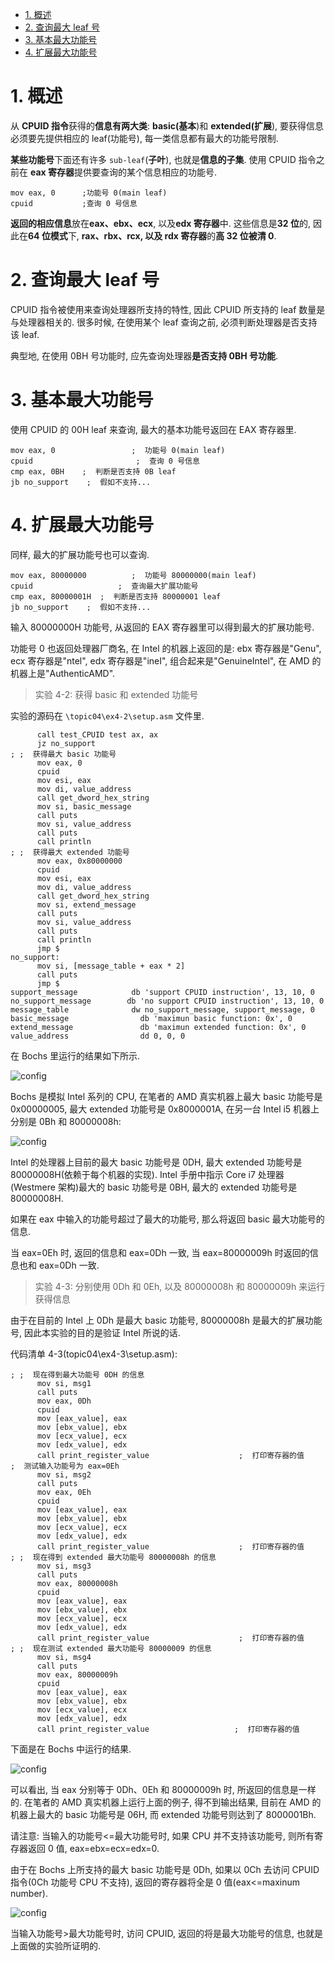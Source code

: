 
<!-- @import "[TOC]" {cmd="toc" depthFrom=1 depthTo=6 orderedList=false} -->

<!-- code_chunk_output -->

- [1. 概述](#1-概述)
- [2. 查询最大 leaf 号](#2-查询最大-leaf-号)
- [3. 基本最大功能号](#3-基本最大功能号)
- [4. 扩展最大功能号](#4-扩展最大功能号)

<!-- /code_chunk_output -->

# 1. 概述

从 **CPUID 指令**获得的**信息有两大类**: **basic(基本**)和 **extended(扩展**), 要获得信息必须要先提供相应的 leaf(功能号), 每一类信息都有最大的功能号限制.

**某些功能号**下面还有许多 `sub-leaf`(**子叶**), 也就是**信息的子集**. 使用 CPUID 指令之前在 **eax 寄存器**提供要查询的某个信息相应的功能号.

```assembly
mov eax, 0      ;功能号 0(main leaf)
cpuid           ;查询 0 号信息
```

**返回的相应信息**放在**eax、ebx、ecx**, 以及**edx 寄存器**中. 这些信息是**32 位**的, 因此在**64 位模式**下, **rax、rbx、rcx, 以及 rdx 寄存器**的**高 32 位被清 0**.

# 2. 查询最大 leaf 号

CPUID 指令被使用来查询处理器所支持的特性, 因此 CPUID 所支持的 leaf 数量是与处理器相关的. 很多时候, 在使用某个 leaf 查询之前, 必须判断处理器是否支持该 leaf.

典型地, 在使用 0BH 号功能时, 应先查询处理器**是否支持 0BH 号功能**.

# 3. 基本最大功能号

使用 CPUID 的 00H leaf 来查询, 最大的基本功能号返回在 EAX 寄存器里.

```assembly
mov eax, 0                 ;  功能号 0(main leaf)
cpuid                       ;  查询 0 号信息
cmp eax, 0BH    ;  判断是否支持 0B leaf
jb no_support    ;  假如不支持...
```

# 4. 扩展最大功能号

同样, 最大的扩展功能号也可以查询.

```assembly
mov eax, 80000000          ;  功能号 80000000(main leaf)
cpuid                   ;  查询最大扩展功能号
cmp eax, 80000001H  ;  判断是否支持 80000001 leaf
jb no_support    ;  假如不支持...
```

输入 80000000H 功能号, 从返回的 EAX 寄存器里可以得到最大的扩展功能号.

功能号 0 也返回处理器厂商名, 在 Intel 的机器上返回的是: ebx 寄存器是"Genu", ecx 寄存器是"ntel", edx 寄存器是"ineI", 组合起来是"GenuineIntel", 在 AMD 的机器上是"AuthenticAMD".

>实验 4-2: 获得 basic 和 extended 功能号

实验的源码在 `\topic04\ex4-2\setup.asm` 文件里.

```assembly
      call test_CPUID test ax, ax
      jz no_support
; ;  获得最大 basic 功能号
      mov eax, 0
      cpuid
      mov esi, eax
      mov di, value_address
      call get_dword_hex_string
      mov si, basic_message
      call puts
      mov si, value_address
      call puts
      call println
; ;  获得最大 extended 功能号
      mov eax, 0x80000000
      cpuid
      mov esi, eax
      mov di, value_address
      call get_dword_hex_string
      mov si, extend_message
      call puts
      mov si, value_address
      call puts
      call println
      jmp $
no_support:
      mov si, [message_table + eax * 2]
      call puts
      jmp $
support_message            db 'support CPUID instruction', 13, 10, 0
no_support_message        db 'no support CPUID instruction', 13, 10, 0
message_table              dw no_support_message, support_message, 0
basic_message                db 'maximun basic function: 0x', 0
extend_message               db 'maximun extended function: 0x', 0
value_address                dd 0, 0, 0
```

在 Bochs 里运行的结果如下所示.

![config](./images/2.png)

Bochs 是模拟 Intel 系列的 CPU, 在笔者的 AMD 真实机器上最大 basic 功能号是 0x00000005, 最大 extended 功能号是 0x8000001A, 在另一台 Intel i5 机器上分别是 0Bh 和 80000008h:

![config](./images/3.png)

Intel 的处理器上目前的最大 basic 功能号是 0DH, 最大 extended 功能号是 80000008H(依赖于每个机器的实现). Intel 手册中指示 Core i7 处理器(Westmere 架构)最大的 basic 功能号是 0BH, 最大的 extended 功能号是 80000008H.

如果在 eax 中输入的功能号超过了最大的功能号, 那么将返回 basic 最大功能号的信息.

当 eax=0Eh 时, 返回的信息和 eax=0Dh 一致, 当 eax=80000009h 时返回的信息也和 eax=0Dh 一致.

>实验 4-3: 分别使用 0Dh 和 0Eh, 以及 80000008h 和 80000009h 来运行获得信息

由于在目前的 Intel 上 0Dh 是最大 basic 功能号, 80000008h 是最大的扩展功能号, 因此本实验的目的是验证 Intel 所说的话.

代码清单 4-3(topic04\ex4-3\setup.asm):

```assembly
; ;  现在得到最大功能号 0DH 的信息
      mov si, msg1
      call puts
      mov eax, 0Dh
      cpuid
      mov [eax_value], eax
      mov [ebx_value], ebx
      mov [ecx_value], ecx
      mov [edx_value], edx
      call print_register_value                    ;  打印寄存器的值
;  测试输入功能号为 eax=0Eh
      mov si, msg2
      call puts
      mov eax, 0Eh
      cpuid
      mov [eax_value], eax
      mov [ebx_value], ebx
      mov [ecx_value], ecx
      mov [edx_value], edx
      call print_register_value                    ;  打印寄存器的值
; ;  现在得到 extended 最大功能号 80000008h 的信息
      mov si, msg3
      call puts
      mov eax, 80000008h
      cpuid
      mov [eax_value], eax
      mov [ebx_value], ebx
      mov [ecx_value], ecx
      mov [edx_value], edx
      call print_register_value                    ;  打印寄存器的值
; ;  现在测试 extended 最大功能号 80000009 的信息
      mov si, msg4
      call puts
      mov eax, 80000009h
      cpuid
      mov [eax_value], eax
      mov [ebx_value], ebx
      mov [ecx_value], ecx
      mov [edx_value], edx
      call print_register_value                   ;  打印寄存器的值
```

下面是在 Bochs 中运行的结果.

![config](./images/4.png)

可以看出, 当 eax 分别等于 0Dh、0Eh 和 80000009h 时, 所返回的信息是一样的. 在笔者的 AMD 真实机器上运行上面的例子, 得不到输出结果, 目前在 AMD 的机器上最大的 basic 功能号是 06H, 而 extended 功能号则达到了 8000001Bh.

请注意: 当输入的功能号<=最大功能号时, 如果 CPU 并不支持该功能号, 则所有寄存器返回 0 值, eax=ebx=ecx=edx=0.

由于在 Bochs 上所支持的最大 basic 功能号是 0Dh, 如果以 0Ch 去访问 CPUID 指令(0Ch 功能号 CPU 不支持), 返回的寄存器将全是 0 值(eax<=maxinum number).

![config](./images/5.png)

当输入功能号>最大功能号时, 访问 CPUID, 返回的将是最大功能号的信息, 也就是上面做的实验所证明的.